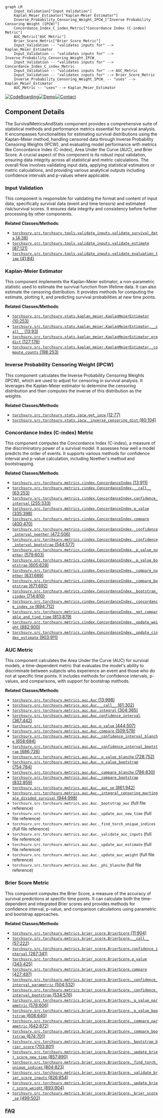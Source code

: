 ```mermaid
graph LR
    Input_Validation["Input Validation"]
    Kaplan_Meier_Estimator["Kaplan-Meier Estimator"]
    Inverse_Probability_Censoring_Weight_IPCW_["Inverse Probability Censoring Weight (IPCW)"]
    Concordance_Index_C_index_Metric["Concordance Index (C-index) Metric"]
    AUC_Metric["AUC Metric"]
    Brier_Score_Metric["Brier Score Metric"]
    Input_Validation -- "validates inputs for" --> Kaplan_Meier_Estimator
    Input_Validation -- "validates inputs for" --> Inverse_Probability_Censoring_Weight_IPCW_
    Input_Validation -- "validates inputs for" --> Concordance_Index_C_index_Metric
    Input_Validation -- "validates inputs for" --> AUC_Metric
    Input_Validation -- "validates inputs for" --> Brier_Score_Metric
    Inverse_Probability_Censoring_Weight_IPCW_ -- "uses" --> Kaplan_Meier_Estimator
    AUC_Metric -- "uses" --> Kaplan_Meier_Estimator
```
[![CodeBoarding](https://img.shields.io/badge/Generated%20by-CodeBoarding-9cf?style=flat-square)](https://github.com/CodeBoarding/GeneratedOnBoardings)[![Demo](https://img.shields.io/badge/Try%20our-Demo-blue?style=flat-square)](https://www.codeboarding.org/demo)[![Contact](https://img.shields.io/badge/Contact%20us%20-%20contact@codeboarding.org-lightgrey?style=flat-square)](mailto:contact@codeboarding.org)

## Component Details

The SurvivalMetricsAndStats component provides a comprehensive suite of statistical methods and performance metrics essential for survival analysis. It encompasses functionalities for estimating survival distributions using the Kaplan-Meier method, handling censored data through Inverse Probability Censoring Weights (IPCW), and evaluating model performance with metrics like Concordance Index (C-index), Area Under the Curve (AUC), and Brier Score. A crucial aspect of this component is its robust input validation, ensuring data integrity across all statistical and metric calculations. The overall flow involves validating input data, applying statistical estimators or metric calculations, and providing various analytical outputs including confidence intervals and p-values where applicable.

### Input Validation
This component is responsible for validating the format and content of input data, specifically survival data (event and time tensors) and estimated risk/survival scores. It ensures data integrity and consistency before further processing by other components.


**Related Classes/Methods**:

- <a href="https://github.com/Novartis/torchsurv/blob/master/src/torchsurv/tools/validate_inputs.py#L4-L38" target="_blank" rel="noopener noreferrer">`torchsurv.src.torchsurv.tools.validate_inputs.validate_survival_data` (4:38)</a>
- <a href="https://github.com/Novartis/torchsurv/blob/master/src/torchsurv/tools/validate_inputs.py#L87-L121" target="_blank" rel="noopener noreferrer">`torchsurv.src.torchsurv.tools.validate_inputs.validate_estimate` (87:121)</a>
- <a href="https://github.com/Novartis/torchsurv/blob/master/src/torchsurv/tools/validate_inputs.py#L41-L84" target="_blank" rel="noopener noreferrer">`torchsurv.src.torchsurv.tools.validate_inputs.validate_evaluation_time` (41:84)</a>


### Kaplan-Meier Estimator
This component implements the Kaplan-Meier estimator, a non-parametric statistic used to estimate the survival function from lifetime data. It can also estimate the censoring distribution. It provides methods for computing the estimate, plotting it, and predicting survival probabilities at new time points.


**Related Classes/Methods**:

- <a href="https://github.com/Novartis/torchsurv/blob/master/src/torchsurv/stats/kaplan_meier.py#L10-L253" target="_blank" rel="noopener noreferrer">`torchsurv.src.torchsurv.stats.kaplan_meier.KaplanMeierEstimator` (10:253)</a>
- <a href="https://github.com/Novartis/torchsurv/blob/master/src/torchsurv/stats/kaplan_meier.py#L13-L93" target="_blank" rel="noopener noreferrer">`torchsurv.src.torchsurv.stats.kaplan_meier.KaplanMeierEstimator.__call__` (13:93)</a>
- <a href="https://github.com/Novartis/torchsurv/blob/master/src/torchsurv/stats/kaplan_meier.py#L127-L178" target="_blank" rel="noopener noreferrer">`torchsurv.src.torchsurv.stats.kaplan_meier.KaplanMeierEstimator.predict` (127:178)</a>
- <a href="https://github.com/Novartis/torchsurv/blob/master/src/torchsurv/stats/kaplan_meier.py#L198-L253" target="_blank" rel="noopener noreferrer">`torchsurv.src.torchsurv.stats.kaplan_meier.KaplanMeierEstimator._compute_counts` (198:253)</a>


### Inverse Probability Censoring Weight (IPCW)
This component calculates the Inverse Probability Censoring Weights (IPCW), which are used to adjust for censoring in survival analysis. It leverages the Kaplan-Meier estimator to determine the censoring distribution and then computes the inverse of this distribution as the weights.


**Related Classes/Methods**:

- <a href="https://github.com/Novartis/torchsurv/blob/master/src/torchsurv/stats/ipcw.py#L12-L77" target="_blank" rel="noopener noreferrer">`torchsurv.src.torchsurv.stats.ipcw.get_ipcw` (12:77)</a>
- <a href="https://github.com/Novartis/torchsurv/blob/master/src/torchsurv/stats/ipcw.py#L80-L104" target="_blank" rel="noopener noreferrer">`torchsurv.src.torchsurv.stats.ipcw._inverse_censoring_dist` (80:104)</a>


### Concordance Index (C-index) Metric
This component computes the Concordance Index (C-index), a measure of the discriminatory power of a survival model. It assesses how well a model predicts the order of events. It supports various methods for confidence interval and p-value calculation, including Noether's method and bootstrapping.


**Related Classes/Methods**:

- <a href="https://github.com/Novartis/torchsurv/blob/master/src/torchsurv/metrics/cindex.py#L13-L911" target="_blank" rel="noopener noreferrer">`torchsurv.src.torchsurv.metrics.cindex.ConcordanceIndex` (13:911)</a>
- <a href="https://github.com/Novartis/torchsurv/blob/master/src/torchsurv/metrics/cindex.py#L63-L253" target="_blank" rel="noopener noreferrer">`torchsurv.src.torchsurv.metrics.cindex.ConcordanceIndex.__call__` (63:253)</a>
- <a href="https://github.com/Novartis/torchsurv/blob/master/src/torchsurv/metrics/cindex.py#L255-L333" target="_blank" rel="noopener noreferrer">`torchsurv.src.torchsurv.metrics.cindex.ConcordanceIndex.confidence_interval` (255:333)</a>
- <a href="https://github.com/Novartis/torchsurv/blob/master/src/torchsurv/metrics/cindex.py#L335-L398" target="_blank" rel="noopener noreferrer">`torchsurv.src.torchsurv.metrics.cindex.ConcordanceIndex.p_value` (335:398)</a>
- <a href="https://github.com/Novartis/torchsurv/blob/master/src/torchsurv/metrics/cindex.py#L400-L470" target="_blank" rel="noopener noreferrer">`torchsurv.src.torchsurv.metrics.cindex.ConcordanceIndex.compare` (400:470)</a>
- <a href="https://github.com/Novartis/torchsurv/blob/master/src/torchsurv/metrics/cindex.py#L472-L506" target="_blank" rel="noopener noreferrer">`torchsurv.src.torchsurv.metrics.cindex.ConcordanceIndex._confidence_interval_noether` (472:506)</a>
- <a href="https://github.com/Novartis/torchsurv/blob/master/src/torchsurv/metrics/cindex.py#L544-L577" target="_blank" rel="noopener noreferrer">`torchsurv.src.torchsurv.metrics.cindex.ConcordanceIndex._confidence_interval_bootstrap` (544:577)</a>
- <a href="https://github.com/Novartis/torchsurv/blob/master/src/torchsurv/metrics/cindex.py#L579-L603" target="_blank" rel="noopener noreferrer">`torchsurv.src.torchsurv.metrics.cindex.ConcordanceIndex._p_value_noether` (579:603)</a>
- <a href="https://github.com/Novartis/torchsurv/blob/master/src/torchsurv/metrics/cindex.py#L605-L628" target="_blank" rel="noopener noreferrer">`torchsurv.src.torchsurv.metrics.cindex.ConcordanceIndex._p_value_bootstrap` (605:628)</a>
- <a href="https://github.com/Novartis/torchsurv/blob/master/src/torchsurv/metrics/cindex.py#L631-L669" target="_blank" rel="noopener noreferrer">`torchsurv.src.torchsurv.metrics.cindex.ConcordanceIndex._compare_noether` (631:669)</a>
- <a href="https://github.com/Novartis/torchsurv/blob/master/src/torchsurv/metrics/cindex.py#L671-L692" target="_blank" rel="noopener noreferrer">`torchsurv.src.torchsurv.metrics.cindex.ConcordanceIndex._compare_bootstrap` (671:692)</a>
- <a href="https://github.com/Novartis/torchsurv/blob/master/src/torchsurv/metrics/cindex.py#L714-L810" target="_blank" rel="noopener noreferrer">`torchsurv.src.torchsurv.metrics.cindex.ConcordanceIndex._bootstrap_cindex` (714:810)</a>
- <a href="https://github.com/Novartis/torchsurv/blob/master/src/torchsurv/metrics/cindex.py#L694-L712" target="_blank" rel="noopener noreferrer">`torchsurv.src.torchsurv.metrics.cindex.ConcordanceIndex._concordance_index_se` (694:712)</a>
- <a href="https://github.com/Novartis/torchsurv/blob/master/src/torchsurv/metrics/cindex.py#L813-L879" target="_blank" rel="noopener noreferrer">`torchsurv.src.torchsurv.metrics.cindex.ConcordanceIndex._get_comparable_and_tied_time` (813:879)</a>
- <a href="https://github.com/Novartis/torchsurv/blob/master/src/torchsurv/metrics/cindex.py#L882-L900" target="_blank" rel="noopener noreferrer">`torchsurv.src.torchsurv.metrics.cindex.ConcordanceIndex._update_weight` (882:900)</a>
- <a href="https://github.com/Novartis/torchsurv/blob/master/src/torchsurv/metrics/cindex.py#L903-L911" target="_blank" rel="noopener noreferrer">`torchsurv.src.torchsurv.metrics.cindex.ConcordanceIndex._update_cindex_estimate` (903:911)</a>


### AUC Metric
This component calculates the Area Under the Curve (AUC) for survival models, a time-dependent metric that evaluates the model's ability to discriminate between subjects who experience an event and those who do not at specific time points. It includes methods for confidence intervals, p-values, and comparisons, with support for bootstrap methods.


**Related Classes/Methods**:

- <a href="https://github.com/Novartis/torchsurv/blob/master/src/torchsurv/metrics/auc.py#L13-L998" target="_blank" rel="noopener noreferrer">`torchsurv.src.torchsurv.metrics.auc.Auc` (13:998)</a>
- <a href="https://github.com/Novartis/torchsurv/blob/master/src/torchsurv/metrics/auc.py#L61-L302" target="_blank" rel="noopener noreferrer">`torchsurv.src.torchsurv.metrics.auc.Auc.__call__` (61:302)</a>
- <a href="https://github.com/Novartis/torchsurv/blob/master/src/torchsurv/metrics/auc.py#L304-L365" target="_blank" rel="noopener noreferrer">`torchsurv.src.torchsurv.metrics.auc.Auc.integral` (304:365)</a>
- <a href="https://github.com/Novartis/torchsurv/blob/master/src/torchsurv/metrics/auc.py#L367-L442" target="_blank" rel="noopener noreferrer">`torchsurv.src.torchsurv.metrics.auc.Auc.confidence_interval` (367:442)</a>
- <a href="https://github.com/Novartis/torchsurv/blob/master/src/torchsurv/metrics/auc.py#L444-L507" target="_blank" rel="noopener noreferrer">`torchsurv.src.torchsurv.metrics.auc.Auc.p_value` (444:507)</a>
- <a href="https://github.com/Novartis/torchsurv/blob/master/src/torchsurv/metrics/auc.py#L509-L579" target="_blank" rel="noopener noreferrer">`torchsurv.src.torchsurv.metrics.auc.Auc.compare` (509:579)</a>
- <a href="https://github.com/Novartis/torchsurv/blob/master/src/torchsurv/metrics/auc.py#L658-L684" target="_blank" rel="noopener noreferrer">`torchsurv.src.torchsurv.metrics.auc.Auc._confidence_interval_blanche` (658:684)</a>
- <a href="https://github.com/Novartis/torchsurv/blob/master/src/torchsurv/metrics/auc.py#L686-L726" target="_blank" rel="noopener noreferrer">`torchsurv.src.torchsurv.metrics.auc.Auc._confidence_interval_bootstrap` (686:726)</a>
- <a href="https://github.com/Novartis/torchsurv/blob/master/src/torchsurv/metrics/auc.py#L728-L752" target="_blank" rel="noopener noreferrer">`torchsurv.src.torchsurv.metrics.auc.Auc._p_value_blanche` (728:752)</a>
- <a href="https://github.com/Novartis/torchsurv/blob/master/src/torchsurv/metrics/auc.py#L754-L784" target="_blank" rel="noopener noreferrer">`torchsurv.src.torchsurv.metrics.auc.Auc._p_value_bootstrap` (754:784)</a>
- <a href="https://github.com/Novartis/torchsurv/blob/master/src/torchsurv/metrics/auc.py#L786-L830" target="_blank" rel="noopener noreferrer">`torchsurv.src.torchsurv.metrics.auc.Auc._compare_blanche` (786:830)</a>
- <a href="https://github.com/Novartis/torchsurv/blob/master/src/torchsurv/metrics/auc.py#L832-L859" target="_blank" rel="noopener noreferrer">`torchsurv.src.torchsurv.metrics.auc.Auc._compare_bootstrap` (832:859)</a>
- <a href="https://github.com/Novartis/torchsurv/blob/master/src/torchsurv/metrics/auc.py#L861-L942" target="_blank" rel="noopener noreferrer">`torchsurv.src.torchsurv.metrics.auc.Auc._auc_se` (861:942)</a>
- <a href="https://github.com/Novartis/torchsurv/blob/master/src/torchsurv/metrics/auc.py#L944-L998" target="_blank" rel="noopener noreferrer">`torchsurv.src.torchsurv.metrics.auc.Auc._integral_censoring_martingale_divided_survival` (944:998)</a>
- `torchsurv.src.torchsurv.metrics.auc.Auc._bootstrap_auc` (full file reference)
- `torchsurv.src.torchsurv.metrics.auc.Auc._update_auc_new_time` (full file reference)
- `torchsurv.src.torchsurv.metrics.auc.Auc._find_torch_unique_indices` (full file reference)
- `torchsurv.src.torchsurv.metrics.auc.Auc._validate_auc_inputs` (full file reference)
- `torchsurv.src.torchsurv.metrics.auc.Auc._update_auc_estimate` (full file reference)
- `torchsurv.src.torchsurv.metrics.auc.Auc._update_auc_weight` (full file reference)
- `torchsurv.src.torchsurv.metrics.auc.Auc._phi_blanche` (full file reference)


### Brier Score Metric
This component computes the Brier Score, a measure of the accuracy of survival predictions at specific time points. It can calculate both the time-dependent and integrated Brier scores and provides methods for confidence interval, p-value, and comparison calculations using parametric and bootstrap approaches.


**Related Classes/Methods**:

- <a href="https://github.com/Novartis/torchsurv/blob/master/src/torchsurv/metrics/brier_score.py#L11-L904" target="_blank" rel="noopener noreferrer">`torchsurv.src.torchsurv.metrics.brier_score.BrierScore` (11:904)</a>
- <a href="https://github.com/Novartis/torchsurv/blob/master/src/torchsurv/metrics/brier_score.py#L57-L222" target="_blank" rel="noopener noreferrer">`torchsurv.src.torchsurv.metrics.brier_score.BrierScore.__call__` (57:222)</a>
- <a href="https://github.com/Novartis/torchsurv/blob/master/src/torchsurv/metrics/brier_score.py#L267-L341" target="_blank" rel="noopener noreferrer">`torchsurv.src.torchsurv.metrics.brier_score.BrierScore.confidence_interval` (267:341)</a>
- <a href="https://github.com/Novartis/torchsurv/blob/master/src/torchsurv/metrics/brier_score.py#L343-L425" target="_blank" rel="noopener noreferrer">`torchsurv.src.torchsurv.metrics.brier_score.BrierScore.p_value` (343:425)</a>
- <a href="https://github.com/Novartis/torchsurv/blob/master/src/torchsurv/metrics/brier_score.py#L427-L497" target="_blank" rel="noopener noreferrer">`torchsurv.src.torchsurv.metrics.brier_score.BrierScore.compare` (427:497)</a>
- <a href="https://github.com/Novartis/torchsurv/blob/master/src/torchsurv/metrics/brier_score.py#L504-L532" target="_blank" rel="noopener noreferrer">`torchsurv.src.torchsurv.metrics.brier_score.BrierScore._confidence_interval_parametric` (504:532)</a>
- <a href="https://github.com/Novartis/torchsurv/blob/master/src/torchsurv/metrics/brier_score.py#L534-L576" target="_blank" rel="noopener noreferrer">`torchsurv.src.torchsurv.metrics.brier_score.BrierScore._confidence_interval_bootstrap` (534:576)</a>
- <a href="https://github.com/Novartis/torchsurv/blob/master/src/torchsurv/metrics/brier_score.py#L578-L606" target="_blank" rel="noopener noreferrer">`torchsurv.src.torchsurv.metrics.brier_score.BrierScore._p_value_parametric` (578:606)</a>
- <a href="https://github.com/Novartis/torchsurv/blob/master/src/torchsurv/metrics/brier_score.py#L608-L640" target="_blank" rel="noopener noreferrer">`torchsurv.src.torchsurv.metrics.brier_score.BrierScore._p_value_bootstrap` (608:640)</a>
- <a href="https://github.com/Novartis/torchsurv/blob/master/src/torchsurv/metrics/brier_score.py#L642-L672" target="_blank" rel="noopener noreferrer">`torchsurv.src.torchsurv.metrics.brier_score.BrierScore._compare_parametric` (642:672)</a>
- <a href="https://github.com/Novartis/torchsurv/blob/master/src/torchsurv/metrics/brier_score.py#L674-L701" target="_blank" rel="noopener noreferrer">`torchsurv.src.torchsurv.metrics.brier_score.BrierScore._compare_bootstrap` (674:701)</a>
- <a href="https://github.com/Novartis/torchsurv/blob/master/src/torchsurv/metrics/brier_score.py#L703-L801" target="_blank" rel="noopener noreferrer">`torchsurv.src.torchsurv.metrics.brier_score.BrierScore._bootstrap_brier_score` (703:801)</a>
- <a href="https://github.com/Novartis/torchsurv/blob/master/src/torchsurv/metrics/brier_score.py#L857-L890" target="_blank" rel="noopener noreferrer">`torchsurv.src.torchsurv.metrics.brier_score.BrierScore._update_brier_score_new_time` (857:890)</a>
- <a href="https://github.com/Novartis/torchsurv/blob/master/src/torchsurv/metrics/brier_score.py#L804-L823" target="_blank" rel="noopener noreferrer">`torchsurv.src.torchsurv.metrics.brier_score.BrierScore._find_torch_unique_indices` (804:823)</a>
- <a href="https://github.com/Novartis/torchsurv/blob/master/src/torchsurv/metrics/brier_score.py#L826-L854" target="_blank" rel="noopener noreferrer">`torchsurv.src.torchsurv.metrics.brier_score.BrierScore._validate_brier_score_inputs` (826:854)</a>
- <a href="https://github.com/Novartis/torchsurv/blob/master/src/torchsurv/metrics/brier_score.py#L893-L904" target="_blank" rel="noopener noreferrer">`torchsurv.src.torchsurv.metrics.brier_score.BrierScore._update_brier_score_weight` (893:904)</a>
- <a href="https://github.com/Novartis/torchsurv/blob/master/src/torchsurv/metrics/brier_score.py#L499-L502" target="_blank" rel="noopener noreferrer">`torchsurv.src.torchsurv.metrics.brier_score.BrierScore._brier_score_se` (499:502)</a>




### [FAQ](https://github.com/CodeBoarding/GeneratedOnBoardings/tree/main?tab=readme-ov-file#faq)